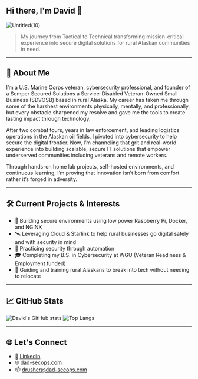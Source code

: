## Hi there, I'm David 👋
![Untitled(10)](https://github.com/user-attachments/assets/7e9e10bb-6e88-4850-9cf8-dcc283bcd037)

> My journey from Tactical to Technical transforming mission-critical experience into secure digital solutions for rural Alaskan communities in need.

---

## 🧭 About Me

I’m a U.S. Marine Corps veteran, cybersecurity professional, and founder of a Semper Secured Solutions a Service-Disabled Veteran-Owned Small Business (SDVOSB) based in rural Alaska. My career has taken me through some of the harshest environments physically, mentally, and professionally, but every obstacle sharpened my resolve and gave me the tools to create lasting impact through technology.

After two combat tours, years in law enforcement, and leading logistics operations in the Alaskan oil fields, I pivoted into cybersecurity to help secure the digital frontier. Now, I’m channeling that grit and real-world experience into building scalable, secure IT solutions that empower underserved communities including veterans and remote workers.

Through hands-on home lab projects, self-hosted environments, and continuous learning, I’m proving that innovation isn’t born from comfort rather it’s forged in adversity.

---

## 🛠️ Current Projects & Interests
- 🔐 Building secure environments using low power Raspberry Pi, Docker, and NGINX
- 🛰️ Leveraging Cloud & Starlink to help rural businesses go digital safely and with security in mind
- 🔎 Practicing security through automation
- 🎓 Completing my B.S. in Cybersecurity at WGU (Veteran Readiness & Employment funded)
- 🤝 Guiding and training rural Alaskans to break into tech without needing to relocate

---

## 📈 GitHub Stats

![David's GitHub stats](https://github-readme-stats.vercel.app/api?username=your-github-username&show_icons=true&theme=default)
![Top Langs](https://github-readme-stats.vercel.app/api/top-langs/?username=your-github-username&layout=compact)

---

## 🌐 Let's Connect
- 💼 [LinkedIn](https://linkedin.com/in/mar2mal)
- 🌐 [dad-secops.com](https://dad-secops.com)
- 📫 drusher@dad-secops.com
